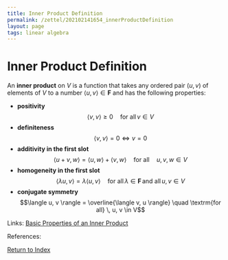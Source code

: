 ```yaml
---
title: Inner Product Definition
permalink: /zettel/202102141654_innerProductDefinition
layout: page
tags: linear algebra
---
```

# Inner Product Definition

An **inner product** on $V$ is a function that takes any ordered pair $(u,v)$ of elements of $V$
to a number $\langle u,v \rangle \in \mathbf{F}$ and has the following properties:
- **positivity** $$\langle v, v \rangle \geq 0 \quad \textrm{for all} \, v \in V$$
- **definiteness** $$\langle v, v \rangle = 0 \iff v = 0$$
- **additivity in the first slot** $$\langle u+v, w\rangle = \langle u, w \rangle + \langle v, w \rangle \quad \textrm{for all} \quad u, v, w \in V$$
- **homogeneity in the first slot** $$\langle \lambda u, v \rangle = \lambda \langle u, v \rangle \quad \textrm{for all} \, \lambda \in \mathbf{F} \, \textrm{and all} \, u, v \in V$$
- **conjugate symmetry** $$\langle u, v \rangle = \overline{\langle v, u \rangle} \quad \textrm{for all} \, u, v \in V$$

Links: [Basic Properties of an Inner Product](202102141711_basicPropertiesInnerProduct)

References: 

[Return to Index](index)